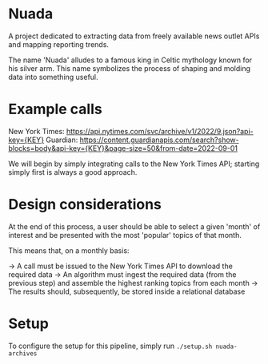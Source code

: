 # Nuada

A project dedicated to extracting data from freely available news outlet APIs and mapping reporting trends.

The name 'Nuada' alludes to a famous king in Celtic mythology known for his silver arm. This name symbolizes the process of shaping and molding data into something useful.

# Example calls

New York Times: https://api.nytimes.com/svc/archive/v1/2022/9.json?api-key={KEY}
Guardian: https://content.guardianapis.com/search?show-blocks=body&api-key={KEY}&page-size=50&from-date=2022-09-01

We will begin by simply integrating calls to the New York Times API; starting simply first is always a good approach.

# Design considerations

At the end of this process, a user should be able to select a given 'month' of interest and be presented with the most 'popular' topics of that month.

This means that, on a monthly basis:

-> A call must be issued to the New York Times API to download the required data
-> An algorithm must ingest the required data (from the previous step) and assemble the highest ranking topics from each month
-> The results should, subsequently, be stored inside a relational database

# Setup

To configure the setup for this pipeline, simply run `./setup.sh nuada-archives`



